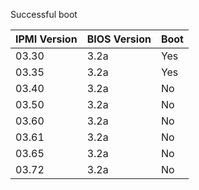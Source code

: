 Successful boot

| IPMI Version  | BIOS Version | Boot |
| ---| --- | --- |
| 03.30 | 3.2a | Yes |
| 03.35 | 3.2a | Yes |
| 03.40 | 3.2a | No |
| 03.50 | 3.2a | No |
| 03.60 | 3.2a | No |
| 03.61 | 3.2a | No |
| 03.65 | 3.2a | No |
| 03.72 | 3.2a | No |
